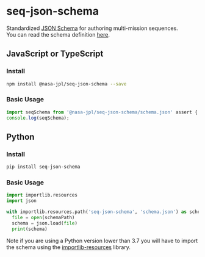 # seq-json-schema

Standardized [JSON Schema](https://json-schema.org/) for authoring multi-mission sequences.  
You can read the schema definition [here](./schema.json).

## JavaScript or TypeScript

### Install

```sh
npm install @nasa-jpl/seq-json-schema --save
```

### Basic Usage

```ts
import seqSchema from '@nasa-jpl/seq-json-schema/schema.json' assert { type: 'json' };
console.log(seqSchema);
```

## Python

### Install

```sh
pip install seq-json-schema
```

### Basic Usage

```py
import importlib.resources
import json

with importlib.resources.path('seq-json-schema', 'schema.json') as schemaPath:
  file = open(schemaPath)
  schema = json.load(file)
  print(schema)
```

Note if you are using a Python version lower than 3.7 you will have to import the schema using the [importlib-resources](https://pypi.org/project/importlib-resources/) library.
